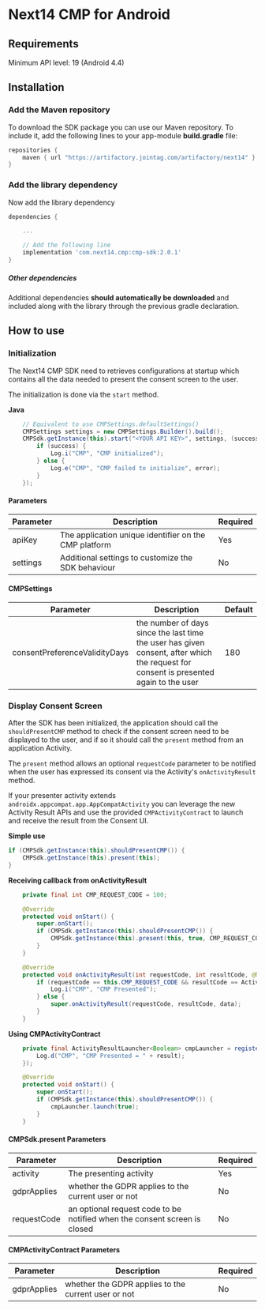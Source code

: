 # Next14 CMP for Android

## Requirements

Minimum API level: 19 (Android 4.4)

## Installation

### Add the Maven repository

To download the SDK package you can use our Maven repository. To include it, add
the following lines to your app-module **build.gradle** file:

```gradle
repositories {
    maven { url "https://artifactory.jointag.com/artifactory/next14" }
}
```

### Add the library dependency

Now add the library dependency

```gradle
dependencies {

    ...

    // Add the following line
    implementation 'com.next14.cmp:cmp-sdk:2.0.1'
}
```

##### Other dependencies

Additional dependencies **should automatically be downloaded** and included along
with the library through the previous gradle declaration.

## How to use

### Initialization

The Next14 CMP SDK need to retrieves configurations at startup which contains
all the data needed to present the consent screen to the user.

The initialization is done via the `start` method.

**Java**

```java
    // Equivalent to use CMPSettings.defaultSettings()
    CMPSettings settings = new CMPSettings.Builder().build();
    CMPSdk.getInstance(this).start("<YOUR API KEY>", settings, (success, error) -> {
        if (success) {
            Log.i("CMP", "CMP initialized");
        } else {
            Log.e("CMP", "CMP failed to initialize", error);
        }
    });
```

#### Parameters

| Parameter | Description                                           | Required |
| --------- | ----------------------------------------------------- | -------- |
| apiKey    | The application unique identifier on the CMP platform | Yes      |
| settings  | Additional settings to customize the SDK behaviour    | No       |

#### CMPSettings

| Parameter                     | Description | Default |
| ----------------------------- | ----------- | ------- |
| consentPreferenceValidityDays | the number of days since the last time the user has given consent, after which the request for consent is presented again to the user | 180 |

### Display Consent Screen

After the SDK has been initialized, the application should call the
`shouldPresentCMP` method to check if the consent screen need to be displayed to
the user, and if so it should call the `present` method from an application
Activity.

The `present` method allows an optional `requestCode` parameter to be notified
when the user has expressed its consent via the Activity's `onActivityResult`
method.

If your presenter activity extends `androidx.appcompat.app.AppCompatActivity`
you can leverage the new Activity Result APIs and use the provided
`CMPActivityContract` to launch and receive the result from the Consent UI.

**Simple use**

```java
if (CMPSdk.getInstance(this).shouldPresentCMP()) {
    CMPSdk.getInstance(this).present(this);
}
```

**Receiving callback from onActivityResult**

```java
    private final int CMP_REQUEST_CODE = 100;

    @Override
    protected void onStart() {
        super.onStart();
        if (CMPSdk.getInstance(this).shouldPresentCMP()) {
            CMPSdk.getInstance(this).present(this, true, CMP_REQUEST_CODE);
        }
    }

    @Override
    protected void onActivityResult(int requestCode, int resultCode, @Nullable Intent data) {
        if (requestCode == this.CMP_REQUEST_CODE && resultCode == Activity.RESULT_OK) {
            Log.i("CMP", "CMP Presented");
        } else {
            super.onActivityResult(requestCode, resultCode, data);
        }
    }
```

**Using CMPActivityContract**

```java
    private final ActivityResultLauncher<Boolean> cmpLauncher = registerForActivityResult(new CMPActivityContract(), result -> {
        Log.d("CMP", "CMP Presented = " + result);
    });

    @Override
    protected void onStart() {
        super.onStart();
        if (CMPSdk.getInstance(this).shouldPresentCMP()) {
            cmpLauncher.launch(true);
        }
    }
```

#### CMPSdk.present Parameters

| Parameter    | Description                                           | Required |
| ------------ | ----------------------------------------------------- | -------- |
| activity     | The presenting activity                               | Yes      |
| gdprApplies  | whether the GDPR applies to the current user or not   | No       |
| requestCode  | an optional request code to be notified when the consent screen is closed  | No       |

#### CMPActivityContract Parameters

| Parameter    | Description                                           | Required |
| ------------ | ----------------------------------------------------- | -------- |
| gdprApplies  | whether the GDPR applies to the current user or not   | No       |
